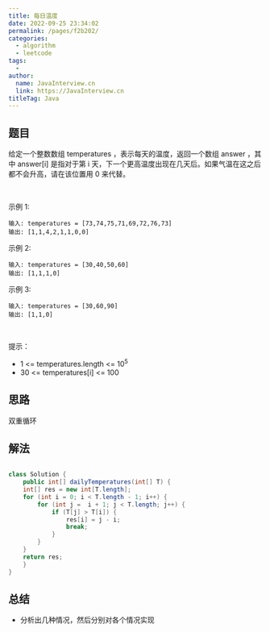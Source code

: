 ```yaml
---
title: 每日温度
date: 2022-09-25 23:34:02
permalink: /pages/f2b202/
categories:
  - algorithm
  - leetcode
tags:
  - 
author: 
  name: JavaInterview.cn
  link: https://JavaInterview.cn
titleTag: Java
---
```


## 题目

给定一个整数数组 temperatures ，表示每天的温度，返回一个数组 answer ，其中 answer[i] 是指对于第 i 天，下一个更高温度出现在几天后。如果气温在这之后都不会升高，请在该位置用 0 来代替。

 

示例 1:

    输入: temperatures = [73,74,75,71,69,72,76,73]
    输出: [1,1,4,2,1,1,0,0]
示例 2:

    输入: temperatures = [30,40,50,60]
    输出: [1,1,1,0]
示例 3:

    输入: temperatures = [30,60,90]
    输出: [1,1,0]
 

提示：

- 1 <= temperatures.length <= 10<sup>5</sup>
- 30 <= temperatures[i] <= 100

## 思路

双重循环

## 解法
```java

class Solution {
    public int[] dailyTemperatures(int[] T) {
    int[] res = new int[T.length];
    for (int i = 0; i < T.length - 1; i++) {
        for (int j =  i + 1; j < T.length; j++) {
            if (T[j] > T[i]) {
                res[i] = j - i;
                break;
            }
        }
    }
    return res;
    }
}
```

## 总结

- 分析出几种情况，然后分别对各个情况实现 
